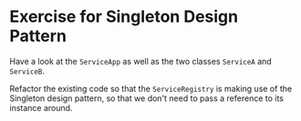 # Exercise for Singleton Design Pattern

Have a look at the `ServiceApp` as well as the two classes `ServiceA` and `ServiceB`.

Refactor the existing code so that the `ServiceRegistry` is making use of the Singleton design pattern,
so that we don't need to pass a reference to its instance around.